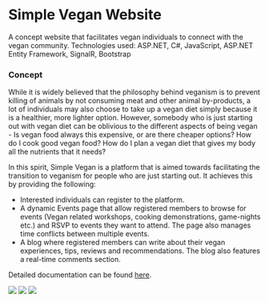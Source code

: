 # Simple Vegan Website

A concept website that facilitates vegan individuals to connect with the vegan community.
Technologies used: ASP.NET, C#, JavaScript, ASP.NET Entity Framework, SignalR, Bootstrap

### Concept

While it is widely believed that the philosophy behind veganism is to prevent killing of animals by not consuming meat and other animal by-products, a lot of individuals may also choose to take up a vegan diet simply because it is a healthier, more lighter option. However, somebody who is just starting out with vegan diet can be oblivious to the different aspects of being vegan - Is vegan food always this expensive, or are there cheaper options? How do I cook good vegan food? How do I plan a vegan diet that gives my body all the nutrients that it needs?

In this spirit, Simple Vegan is a platform that is aimed towards facilitating the transition to veganism for people who are just starting out. It achieves this by providing the following:

* Interested individuals can register to the platform.
* A dynamic Events page that allow registered members to browse for events (Vegan related workshops, cooking demonstrations, game-nights etc.) and RSVP to events they want to attend. The page also manages time conflicts between multiple events.
* A blog where registered members can write about their vegan experiences, tips, reviews and recommendations. The blog also features a real-time comments section.

Detailed documentation can be found [here](https://www.linkedin.com/pulse/developing-concept-website-people-starting-out-vegan-diet-apurba-nath/ "Simple Vegan Documentation").

![](main_img.gif)
![](event.gif)
![](blog.gif)
